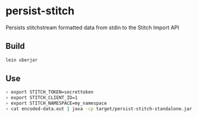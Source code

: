 # persist-stitch

Persists stitchstream formatted data from stdin to the Stitch Import API

## Build

```bash
lein uberjar
```

## Use

```bash
› export STITCH_TOKEN=secrettoken
› export STITCH_CLIENT_ID=1
› export STITCH_NAMESPACE=my_namespace
› cat encoded-data.out | java -cp target/persist-stitch-standalone.jar com.stitchdata.persist.stitch.core
```
